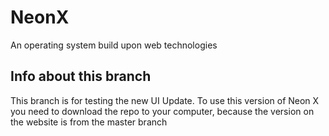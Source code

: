 # NeonX
An operating system build upon web technologies
## Info about this branch
This branch is for testing the new UI Update. To use this version of Neon X you need to download the repo to your computer, because the version on the website is from the master branch
